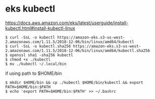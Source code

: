 # eks kubectl

https://docs.aws.amazon.com/eks/latest/userguide/install-kubectl.html#install-kubectl-linux

```console
$ curl -SsL -o kubectl https://amazon-eks.s3-us-west-2.amazonaws.com/1.11.5/2018-12-06/bin/linux/amd64/kubectl
$ curl -SsL -o kubectl.sha256 https://amazon-eks.s3-us-west-2.amazonaws.com/1.11.5/2018-12-06/bin/linux/amd64/kubectl.sha256
$ openssl sha1 -sha256 kubectl
$ chmod +x ./kubectl
$ mv ./kubectl ~/.local/bin
```
if using path to $HOME/bin
```console
$ mkdir $HOME/bin && cp ./kubectl $HOME/bin/kubectl && export PATH=$HOME/bin:$PATH
$ echo 'export PATH=$HOME/bin:$PATH' >> ~/.bashrc
```

